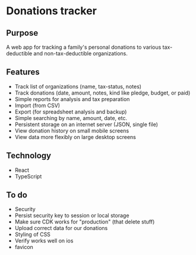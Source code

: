 # Donations tracker

## Purpose

A web app for tracking a family's personal donations to various tax-deductible and non-tax-deductible organizations.

## Features

- Track list of organizations (name, tax-status, notes)
- Track donations (date, amount, notes, kind like pledge, budget, or paid)
- Simple reports for analysis and tax preparation
- Import (from CSV)
- Export (for spreadsheet analysis and backup)
- Simple searching by name, amount, date, etc.
- Persistent storage on an internet server (JSON, single file)
- View donation history on small mobile screens
- View data more flexibly on large desktop screens

## Technology

- React
- TypeScript

## To do

- Security
- Persist security key to session or local storage
- Make sure CDK works for "production" (that delete stuff)
- Upload correct data for our donations
- Styling of CSS
- Verify works well on ios
- favicon
